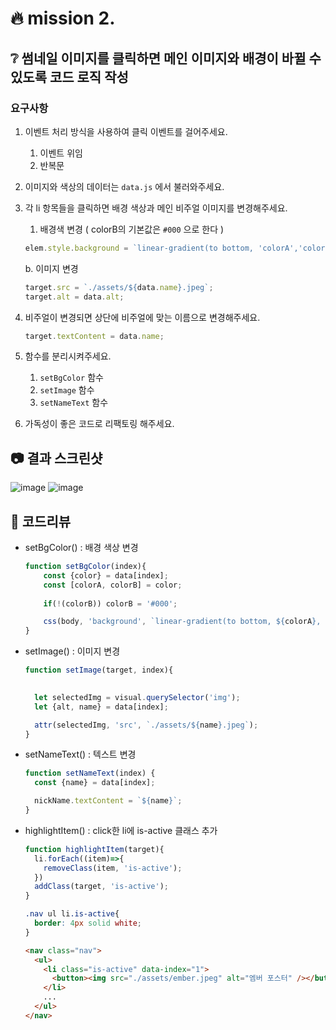 # :fire: mission 2.

## :grey_question: 썸네일 이미지를 클릭하면 메인 이미지와 배경이 바뀔 수 있도록 코드 로직 작성

### 요구사항
1. 이벤트 처리 방식을 사용하여 클릭 이벤트를 걸어주세요.
    1. 이벤트 위임
    2. 반복문
2. 이미지와 색상의 데이터는 `data.js` 에서 불러와주세요.
3. 각 li 항목들을 클릭하면 배경 색상과 메인 비주얼 이미지를 변경해주세요.
    1. 배경색 변경 ( colorB의 기본값은 `#000` 으로 한다 )
    
    ```jsx
    elem.style.background = `linear-gradient(to bottom, 'colorA','colorB')`;
    ```
    
      b. 이미지 변경
    
    ```jsx
    target.src = `./assets/${data.name}.jpeg`;
    target.alt = data.alt;
    ```
    
4. 비주얼이 변경되면 상단에 비주얼에 맞는 이름으로 변경해주세요.
    
    ```jsx
    target.textContent = data.name;
    ```
    
5. 함수를 분리시켜주세요.
    1. `setBgColor` 함수
    2. `setImage` 함수
    3. `setNameText` 함수
6. 가독성이 좋은 코드로 리팩토링 해주세요.

## :camera: 결과 스크린샷
![image](https://github.com/shju0317/js-homework/assets/31871923/e7b86b21-5f15-4716-a183-be61b44d7afd)
![image](https://github.com/shju0317/js-homework/assets/31871923/0751915f-7071-4587-bbf1-2939127f5bd8)


## :speech_balloon: 코드리뷰
- setBgColor() : 배경 색상 변경
  ```js
  function setBgColor(index){
      const {color} = data[index];
      const [colorA, colorB] = color;
    
      if(!(colorB)) colorB = '#000';

      css(body, 'background', `linear-gradient(to bottom, ${colorA}, ${colorB})`);
  }
  ```
- setImage() : 이미지 변경
  ```js
  function setImage(target, index){

    
    let selectedImg = visual.querySelector('img');
    let {alt, name} = data[index];

    attr(selectedImg, 'src', `./assets/${name}.jpeg`);
  }
  ```
- setNameText() : 텍스트 변경
  ```js
  function setNameText(index) {
    const {name} = data[index];

    nickName.textContent = `${name}`;
  }
  ```
- highlightItem() : click한 li에 is-active 클래스 추가
  ```js
  function highlightItem(target){
    li.forEach((item)=>{
      removeClass(item, 'is-active');
    })
    addClass(target, 'is-active');
  }
  ```
  ```css
  .nav ul li.is-active{
    border: 4px solid white;
  }
  ```
  ```html
  <nav class="nav">
    <ul>
      <li class="is-active" data-index="1">
        <button><img src="./assets/ember.jpeg" alt="엠버 포스터" /></button>
      </li>
      ...
    </ul>
  </nav>
  ```

